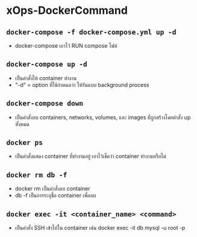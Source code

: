 # xOps-DockerCommand

## ```docker-compose -f docker-compose.yml up -d```
-  docker-compose เอาไว้ RUN compose ไฟล์
 
## ```docker-compose up -d``` 
-  เป็นคำสั่งให้ container ทำงาน 
-  "-d" = option ที่ใช้กำหนดว่า ให้รันแบบ background process
    
## ```docker-compose down```
-  เป็นคำสั่งลบ containers, networks, volumes, และ images ที่ถูกสร้างโดยคำสั่ง up ทั้งหมด

## ```docker ps```
-  เป็นคำสั่งแสดง container ที่ทำงานอยู่ เอาไว้เช็คว่า container ทำงานหรือไม่

## ``` docker rm db -f ```
-  docker rm เป็นคำสั่งลบ container
-  db -f เป็นการระบุชื่อ container เพื่อลบ

## ```docker exec -it <container_name> <command>```
-  เป็นคำสั่ง SSH เข้าไปใน container เช่น docker exec -it db mysql -u root -p
